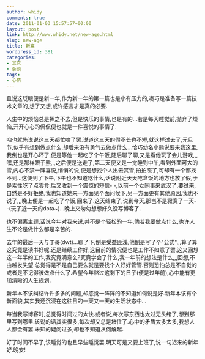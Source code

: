 ```yaml
---
author: whidy
comments: true
date: 2011-01-03 15:57:57+00:00
layout: post
link: http://www.whidy.net/new-age.html
slug: new-age
title: 新篇
wordpress_id: 381
categories:
- 其它
- 杂谈
tags:
- 心情
---
```


且说这眨眼便是新一年,作为新一年的第一篇也是小有压力的,凑巧是准备写一篇技术文章的,想了又想,或许感言才是真的必要.

人生中的烦恼总是挥之不去,但是快乐的事情,也是有的...若是每天睡觉前,抛弃了烦恼,开开心心的侃侃便也就是一件喜悦的事情了.

咱也就先说说这三天都忙啥了罢.说道这三天的假不长也不短,就这样过去了,元旦节,似乎有想到做点什么,却后来没有勇气去做点什么...恰巧幼名小熊说要来我这里,我倒也是开心坏了,便是等他一起吃了个午饭,随后聊了聊,又是看他玩了会儿游戏,,,嘿,还是那样眼子熊,,,之后便是送走了,第二天便又是一觉睡到中午,看到外面可大的雪,内心不禁一阵喜悦,悄悄的说,便是想找个人出去赏雪,拍拍照了,可却有一个都找不到...这便到了下午,下午也不知道吃什么,话说附近天天吃盒饭的地方也放了假,于是索性吃了点零食,后又收到一个震惊的短信- -,以前一个女同事来武汉了,要过来,自然是不好拒绝,我也知道她来一方面见个面问候下,另一方面更有其他原因,我也不说了,,,晚上便是一起吃了个饭,回来了.这天结束了,说到今天,那岂不是寂寞了一天- -(玩了近一天的dota~)...晚上又匆匆想想好久没写博客了.

也不偏离主题,话说今年对我来说,并不是个轻松的一年,倘若我要做点什么,也许人生不论是做什么都是辛苦的.

去年的最后一天与丁哥(dwt)...聊了下,倒是受益匪浅,他倒是写了个"公式",,,算了算这究竟是读书好呢,还是继续工作好,这目前的情况便也是工作不如意了罢,这又回想这一年半的工作,我究竟满意么?究竟学会了什么,我一年前的想法是什么,,,回想,不由越发失望.总觉得是不是自己要么就是要找个人好好管管.否则恐怕总是不自觉的或者是不记得该做点什么了.希望今年熬过这剩下的日子(便是过年前),心中能有更加清晰的人生规划.

新年本不该纠结许许多多的问题,却感觉一阵阵的不知道如何说是好.新年本该有个新面貌,其实我还沉浸在这往日的一天又一天的生活状态中...

每当我写博客时,总觉得时间过的太快.或者说,每次写东西也太过无头绪了,想到那里写到哪里.该说的话其实很多,每次却又总是堵住了.心中的矛盾太多太多,我想人人都会有罢.未知的疑问过多,却也不知道从何解起.

好了时间不早了,该睡觉的也且早些睡觉罢,明天可是又要上班了,说一句迟来的新年好.晚安!
